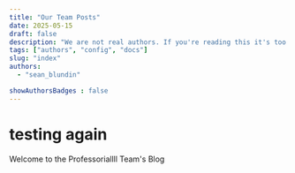```yaml
---
title: "Our Team Posts"
date: 2025-05-15
draft: false
description: "We are not real authors. If you're reading this it's too late."
tags: ["authors", "config", "docs"]
slug: "index"
authors:
  - "sean_blundin"

showAuthorsBadges : false
---
```


# testing again

Welcome to the Professoriallll Team's Blog
